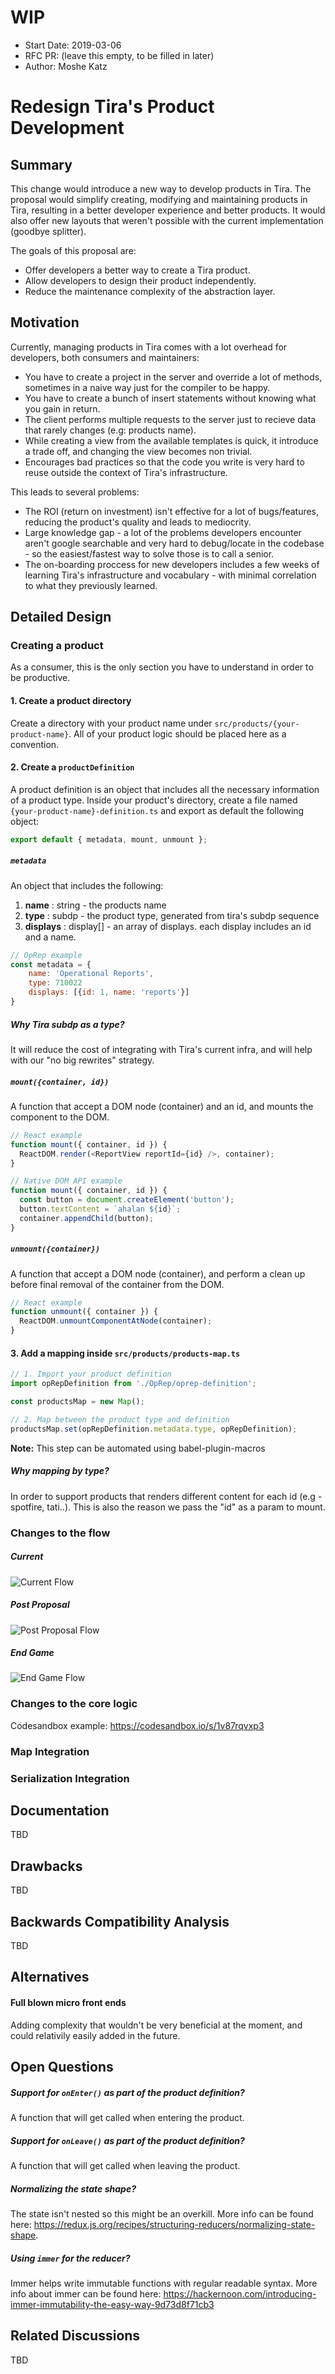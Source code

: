 # WIP

- Start Date: 2019-03-06
- RFC PR: (leave this empty, to be filled in later)
- Author: Moshe Katz

# Redesign Tira's Product Development

## Summary

This change would introduce a new way to develop products in Tira.
The proposal would simplify creating, modifying and maintaining products in Tira, resulting in a better developer experience and better products.
It would also offer new layouts that weren't possible with the current implementation (goodbye splitter).

The goals of this proposal are:

- Offer developers a better way to create a Tira product.
- Allow developers to design their product independently.
- Reduce the maintenance complexity of the abstraction layer.

## Motivation

Currently, managing products in Tira comes with a lot overhead for developers, both consumers and maintainers:

- You have to create a project in the server and override a lot of methods, sometimes in a naive way just for the compiler to be happy.
- You have to create a bunch of insert statements without knowing what you gain in return.
- The client performs multiple requests to the server just to recieve data that rarely changes (e.g: products name).
- While creating a view from the available templates is quick, it introduce a trade off, and changing the view becomes non trivial.
- Encourages bad practices so that the code you write is very hard to reuse outside the context of Tira's infrastructure.

This leads to several problems:

- The ROI (return on investment) isn't effective for a lot of bugs/features, reducing the product's quality and leads to mediocrity.
- Large knowledge gap - a lot of the problems developers encounter aren't google searchable and very hard to debug/locate in the codebase - so the easiest/fastest way to solve those is to call a senior.
- The on-boarding proccess for new developers includes a few weeks of learning Tira's infrastructure and vocabulary - with minimal correlation to what they previously learned.

## Detailed Design

### Creating a product

As a consumer, this is the only section you have to understand in order to be productive.

#### 1. Create a product directory

Create a directory with your product name under `src/products/{your-product-name}`.
All of your product logic should be placed here as a convention.

#### 2. Create a `productDefinition`

A product definition is an object that includes all the necessary information of a product type.
Inside your product's directory, create a file named `{your-product-name}-definition.ts` and export as default the following object:

```js
export default { metadata, mount, unmount };
```

##### `metadata`

An object that includes the following:

1. **name** : string - the products name
2. **type** : subdp - the product type, generated from tira's subdp sequence
3. **displays** : display[] - an array of displays. each display includes an id and a name.

```js
// OpRep example
const metadata = {
    name: 'Operational Reports',
    type: 710022
    displays: [{id: 1, name: 'reports'}]
}
```

##### Why Tira subdp as a type?

It will reduce the cost of integrating with Tira's current infra, and will help with our "no big rewrites" strategy.

##### `mount({container, id})`

A function that accept a DOM node (container) and an id,
and mounts the component to the DOM.

```js
// React example
function mount({ container, id }) {
  ReactDOM.render(<ReportView reportId={id} />, container);
}

// Native DOM API example
function mount({ container, id }) {
  const button = document.createElement('button');
  button.textContent = `ahalan ${id}`;
  container.appendChild(button);
}
```

##### `unmount({container})`

A function that accept a DOM node (container),
and perform a clean up before final removal of the container from the DOM.

```js
// React example
function unmount({ container }) {
  ReactDOM.unmountComponentAtNode(container);
}
```

#### 3. Add a mapping inside `src/products/products-map.ts`

```js
// 1. Import your product definition
import opRepDefinition from './OpRep/oprep-definition';

const productsMap = new Map();

// 2. Map between the product type and definition
productsMap.set(opRepDefinition.metadata.type, opRepDefinition);
```

**Note:** This step can be automated using babel-plugin-macros

##### Why mapping by type?

In order to support products that renders different content for each id (e.g - spotfire, tati..).
This is also the reason we pass the "id" as a param to mount.

### Changes to the flow

##### Current

![Current Flow](images/current-flow.png?raw=true 'Current Flow')

##### Post Proposal

![Post Proposal Flow](images/post-proposal-flow.png?raw=true 'Post Proposal Flow')

##### End Game

![End Game Flow](images/end-game-flow.png?raw=true 'End Game Flow')

### Changes to the core logic

Codesandbox example: https://codesandbox.io/s/1v87rqvxp3

### Map Integration

### Serialization Integration

## Documentation

TBD

## Drawbacks

TBD

## Backwards Compatibility Analysis

TBD

## Alternatives

#### Full blown micro front ends

Adding complexity that wouldn't be very beneficial at the moment, and could relativily easily added in the future.

## Open Questions

##### Support for `onEnter()` as part of the product definition?

A function that will get called when entering the product.

##### Support for `onLeave()` as part of the product definition?

A function that will get called when leaving the product.

##### Normalizing the state shape?

The state isn't nested so this might be an overkill.
More info can be found here: https://redux.js.org/recipes/structuring-reducers/normalizing-state-shape.

##### Using `immer` for the reducer?

Immer helps write immutable functions with regular readable syntax.
More info about immer can be found here: https://hackernoon.com/introducing-immer-immutability-the-easy-way-9d73d8f71cb3

## Related Discussions

TBD
